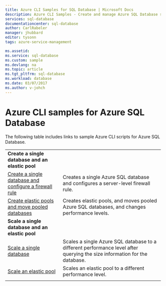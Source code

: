 ```yaml
---
title: Azure CLI Samples for SQL Database | Microsoft Docs
description: Azure CLI Samples - Create and manage Azure SQL Database servers, elastic pools, databases, and firewalls. 
services: sql-database
documentationcenter: sql-database
author: CarlRabeler
manager: jhubbard
editor: tysonn
tags: azure-service-management

ms.assetid:
ms.service: sql-database
ms.custom: sample
ms.devlang: na
ms.topic: article
ms.tgt_pltfrm: sql-database
ms.workload: database
ms.date: 03/07/2017
ms.author: v-johch
---
```


# Azure CLI samples for Azure SQL Database

The following table includes links to sample Azure CLI scripts for Azure SQL Database.

| |  |
|---|---|
|**Create a single database and an elastic pool**||
| [Create a single database and configure a firewall rule](scripts/sql-database-create-and-configure-database-cli.md) | Creates a single Azure SQL database and configures a server-level firewall rule. |
| [Create elastic pools and move pooled databases](scripts/sql-database-move-database-between-pools-cli.md) | Creates elastic pools, and moves pooled Azure SQL databases, and changes performance levels.|
|**Scale a single database and an elastic pool**||
| [Scale a single database](scripts/sql-database-monitor-and-scale-database-cli.md) | Scales a single Azure SQL database to a different performance level after querying the size information for the database. |
| [Scale an elastic pool](scripts/sql-database-scale-pool-cli.md) | Scales an elastic pool to a different performance level.  |
|||
